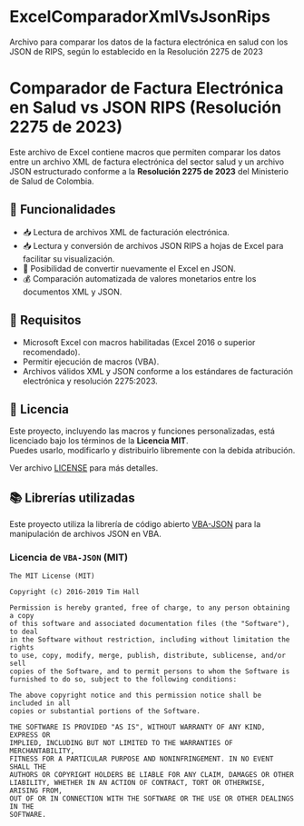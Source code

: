 # ExcelComparadorXmlVsJsonRips
Archivo para comparar los datos de la factura electrónica en salud con los JSON de RIPS, según lo establecido en la Resolución 2275 de 2023

# Comparador de Factura Electrónica en Salud vs JSON RIPS (Resolución 2275 de 2023)

Este archivo de Excel contiene macros que permiten comparar los datos entre un archivo XML de factura electrónica del sector salud y
un archivo JSON estructurado conforme a la **Resolución 2275 de 2023** del Ministerio de Salud de Colombia.

## 📌 Funcionalidades

- 📥 Lectura de archivos XML de facturación electrónica.
- 📥 Lectura y conversión de archivos JSON RIPS a hojas de Excel para facilitar su visualización.
- 🔁 Posibilidad de convertir nuevamente el Excel en JSON.
- 💰 Comparación automatizada de valores monetarios entre los documentos XML y JSON.

## 🧰 Requisitos

- Microsoft Excel con macros habilitadas (Excel 2016 o superior recomendado).
- Permitir ejecución de macros (VBA).
- Archivos válidos XML y JSON conforme a los estándares de facturación electrónica y resolución 2275:2023.

## 📝 Licencia

Este proyecto, incluyendo las macros y funciones personalizadas, está licenciado bajo los términos de la **Licencia MIT**.  
Puedes usarlo, modificarlo y distribuirlo libremente con la debida atribución.

Ver archivo [LICENSE](./LICENSE) para más detalles.

## 📚 Librerías utilizadas

Este proyecto utiliza la librería de código abierto [VBA-JSON](https://github.com/VBA-tools/VBA-JSON) para la manipulación de archivos JSON en VBA.

### Licencia de `VBA-JSON` (MIT)

```text
The MIT License (MIT)

Copyright (c) 2016-2019 Tim Hall

Permission is hereby granted, free of charge, to any person obtaining a copy
of this software and associated documentation files (the "Software"), to deal
in the Software without restriction, including without limitation the rights
to use, copy, modify, merge, publish, distribute, sublicense, and/or sell
copies of the Software, and to permit persons to whom the Software is
furnished to do so, subject to the following conditions:

The above copyright notice and this permission notice shall be included in all
copies or substantial portions of the Software.

THE SOFTWARE IS PROVIDED "AS IS", WITHOUT WARRANTY OF ANY KIND, EXPRESS OR
IMPLIED, INCLUDING BUT NOT LIMITED TO THE WARRANTIES OF MERCHANTABILITY,
FITNESS FOR A PARTICULAR PURPOSE AND NONINFRINGEMENT. IN NO EVENT SHALL THE
AUTHORS OR COPYRIGHT HOLDERS BE LIABLE FOR ANY CLAIM, DAMAGES OR OTHER
LIABILITY, WHETHER IN AN ACTION OF CONTRACT, TORT OR OTHERWISE, ARISING FROM,
OUT OF OR IN CONNECTION WITH THE SOFTWARE OR THE USE OR OTHER DEALINGS IN THE
SOFTWARE.
```
